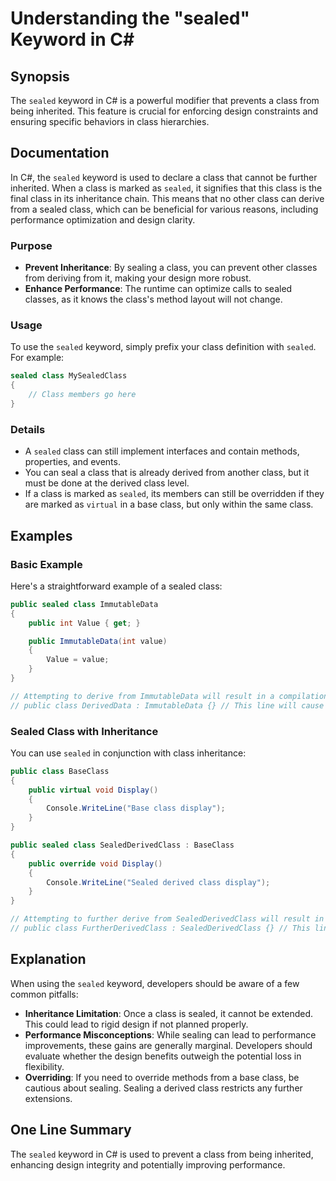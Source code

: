 <!--
Meta Description: # Understanding the "sealed" Keyword in C# ## Synopsis The `sealed` keyword in C# is a powerful modifier that prevents a class from being inherited. T...
Meta Keywords: class, sealed, from, can, public
-->

# Understanding the "sealed" Keyword in C#

## Synopsis
The `sealed` keyword in C# is a powerful modifier that prevents a class from being inherited. This feature is crucial for enforcing design constraints and ensuring specific behaviors in class hierarchies.

## Documentation
In C#, the `sealed` keyword is used to declare a class that cannot be further inherited. When a class is marked as `sealed`, it signifies that this class is the final class in its inheritance chain. This means that no other class can derive from a sealed class, which can be beneficial for various reasons, including performance optimization and design clarity.

### Purpose
- **Prevent Inheritance**: By sealing a class, you can prevent other classes from deriving from it, making your design more robust.
- **Enhance Performance**: The runtime can optimize calls to sealed classes, as it knows the class's method layout will not change.

### Usage
To use the `sealed` keyword, simply prefix your class definition with `sealed`. For example:

```csharp
sealed class MySealedClass
{
    // Class members go here
}
```

### Details
- A `sealed` class can still implement interfaces and contain methods, properties, and events.
- You can seal a class that is already derived from another class, but it must be done at the derived class level.
- If a class is marked as `sealed`, its members can still be overridden if they are marked as `virtual` in a base class, but only within the same class.

## Examples

### Basic Example
Here's a straightforward example of a sealed class:

```csharp
public sealed class ImmutableData
{
    public int Value { get; }

    public ImmutableData(int value)
    {
        Value = value;
    }
}

// Attempting to derive from ImmutableData will result in a compilation error.
// public class DerivedData : ImmutableData {} // This line will cause an error.
```

### Sealed Class with Inheritance
You can use `sealed` in conjunction with class inheritance:

```csharp
public class BaseClass
{
    public virtual void Display()
    {
        Console.WriteLine("Base class display");
    }
}

public sealed class SealedDerivedClass : BaseClass
{
    public override void Display()
    {
        Console.WriteLine("Sealed derived class display");
    }
}

// Attempting to further derive from SealedDerivedClass will result in a compilation error.
// public class FurtherDerivedClass : SealedDerivedClass {} // This line will cause an error.
```

## Explanation
When using the `sealed` keyword, developers should be aware of a few common pitfalls:

- **Inheritance Limitation**: Once a class is sealed, it cannot be extended. This could lead to rigid design if not planned properly.
- **Performance Misconceptions**: While sealing can lead to performance improvements, these gains are generally marginal. Developers should evaluate whether the design benefits outweigh the potential loss in flexibility.
- **Overriding**: If you need to override methods from a base class, be cautious about sealing. Sealing a derived class restricts any further extensions.

## One Line Summary
The `sealed` keyword in C# is used to prevent a class from being inherited, enhancing design integrity and potentially improving performance.